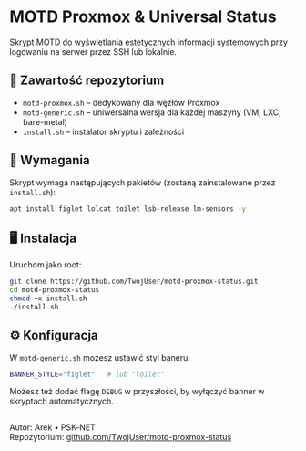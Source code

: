 # MOTD Proxmox & Universal Status

Skrypt MOTD do wyświetlania estetycznych informacji systemowych przy logowaniu na serwer przez SSH lub lokalnie.

## 📂 Zawartość repozytorium

- `motd-proxmox.sh` – dedykowany dla węzłów Proxmox
- `motd-generic.sh` – uniwersalna wersja dla każdej maszyny (VM, LXC, bare-metal)
- `install.sh` – instalator skryptu i zależności

## 🧩 Wymagania

Skrypt wymaga następujących pakietów (zostaną zainstalowane przez `install.sh`):

```bash
apt install figlet lolcat toilet lsb-release lm-sensors -y
```

## 🖥️ Instalacja

Uruchom jako root:

```bash
git clone https://github.com/TwojUser/motd-proxmox-status.git
cd motd-proxmox-status
chmod +x install.sh
./install.sh
```

## ⚙️ Konfiguracja

W `motd-generic.sh` możesz ustawić styl baneru:

```bash
BANNER_STYLE="figlet"   # lub "toilet"
```

Możesz też dodać flagę `DEBUG` w przyszłości, by wyłączyć banner w skryptach automatycznych.

---

Autor: Arek • PSK‑NET  
Repozytorium: [github.com/TwojUser/motd-proxmox-status](https://github.com/TwojUser/motd-proxmox-status)
